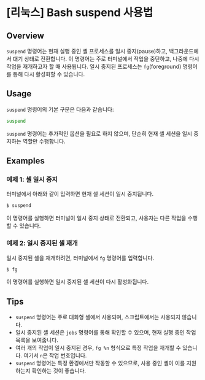 # [리눅스] Bash suspend 사용법

## Overview
`suspend` 명령어는 현재 실행 중인 셸 프로세스를 일시 중지(pause)하고, 백그라운드에서 대기 상태로 전환합니다. 이 명령어는 주로 터미널에서 작업을 중단하고, 나중에 다시 작업을 재개하고자 할 때 사용됩니다. 일시 중지된 프로세스는 `fg`(foreground) 명령어를 통해 다시 활성화할 수 있습니다.

## Usage
`suspend` 명령어의 기본 구문은 다음과 같습니다:

```bash
suspend
```

`suspend` 명령어는 추가적인 옵션을 필요로 하지 않으며, 단순히 현재 셸 세션을 일시 중지하는 역할만 수행합니다.

## Examples
### 예제 1: 셸 일시 중지
터미널에서 아래와 같이 입력하면 현재 셸 세션이 일시 중지됩니다.

```bash
$ suspend
```

이 명령어를 실행하면 터미널이 일시 중지 상태로 전환되고, 사용자는 다른 작업을 수행할 수 있습니다.

### 예제 2: 일시 중지된 셸 재개
일시 중지된 셸을 재개하려면, 터미널에서 `fg` 명령어를 입력합니다.

```bash
$ fg
```

이 명령어를 실행하면 일시 중지된 셸 세션이 다시 활성화됩니다.

## Tips
- `suspend` 명령어는 주로 대화형 셸에서 사용되며, 스크립트에서는 사용되지 않습니다.
- 일시 중지된 셸 세션은 `jobs` 명령어를 통해 확인할 수 있으며, 현재 실행 중인 작업 목록을 보여줍니다.
- 여러 개의 작업이 일시 중지된 경우, `fg %n` 형식으로 특정 작업을 재개할 수 있습니다. 여기서 `n`은 작업 번호입니다.
- `suspend` 명령어는 특정 환경에서만 작동할 수 있으므로, 사용 중인 셸이 이를 지원하는지 확인하는 것이 좋습니다.